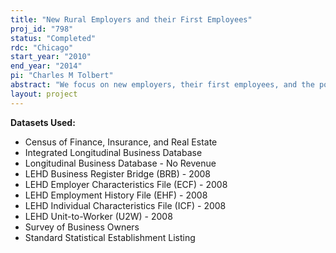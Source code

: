 ```yaml
---
title: "New Rural Employers and their First Employees"
proj_id: "798"
status: "Completed"
rdc: "Chicago"
start_year: "2010"
end_year: "2014"
pi: "Charles M Tolbert"
abstract: "We focus on new employers, their first employees, and the potential of micro-firms for rural development. Linking internal datasets ILBD, LEHD, and SBO, we will analyze the transition from nonemployer to employer status in rural communities and how nascent employers fare (revenue, longevity). Our models of new employer performance will include attributes of the rural communities. For those new employers who can be matched to SBO, we will analyze the personal characteristics of business owners and how they relate to firm performance. We will also study the first employees hired on by these new employers with special attention given to the wages, tenure, mobility of the newly employed. "
layout: project
---
```


**Datasets Used:**

  - Census of Finance, Insurance, and Real Estate 
  - Integrated Longitudinal Business Database 
  - Longitudinal Business Database - No Revenue 
  - LEHD Business Register Bridge (BRB) - 2008 
  - LEHD Employer Characteristics File (ECF) - 2008 
  - LEHD Employment History File (EHF) - 2008 
  - LEHD Individual Characteristics File (ICF) - 2008 
  - LEHD Unit-to-Worker (U2W) - 2008 
  - Survey of Business Owners 
  - Standard Statistical Establishment Listing 

